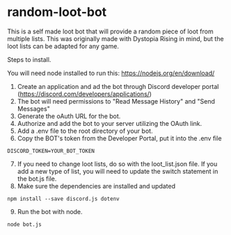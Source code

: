 # random-loot-bot
This is a self made loot bot that will provide a random piece of loot from multiple lists. This was originally made with Dystopia Rising in mind, but the loot lists can be adapted for any game.


Steps to install.

You will need node installed to run this: https://nodejs.org/en/download/

1. Create an application and ad the bot through Discord developer portal (https://discord.com/developers/applications/)
2. The bot will need permissions to "Read Message History" and "Send Messages"
3. Generate the oAuth URL for the bot.
4. Authorize and add the bot to your server utilizing the OAuth link.
5. Add a .env file to the root directory of your bot.
6. Copy the BOT's token from the Developer Portal, put it into the .env file
``` 
DISCORD_TOKEN=YOUR_BOT_TOKEN
```
7. If you need to change loot lists, do so with the loot_list.json file. If you add a new type of list, you will need to update the switch statement in the bot.js file.
8. Make sure the dependencies are installed and updated
```
npm install --save discord.js dotenv
```
9. Run the bot with node.
```
node bot.js
```
